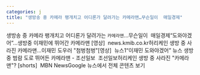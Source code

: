 ```yaml
---
categories: j
title: "생방송 중 카메라 팽개치고 어디론가 달려가는 카메라맨…무슨일이  매일경제"
---
```

생방송 중 카메라 팽개치고 어디론가 달려가는 `카메라맨`…무슨일이&nbsp;&nbsp;매일경제“도와야겠어”…생방중 이재민에 뛰어간 카메라맨 [영상]&nbsp;&nbsp;news.kmib.co.kr허리케인 생방 중 사라진 카메라맨…이재민 도우러 "첨벙첨벙"[영상]&nbsp;&nbsp;뉴스1“이재민 도와야겠어” 뉴스 생방 중 범람 도로 뛰어든 카메라맨 - 조선일보&nbsp;&nbsp;조선일보허리케인 생방 중 사라진 "카메라맨"? [shorts]&nbsp;&nbsp;MBN NewsGoogle 뉴스에서 전체 콘텐츠 보기